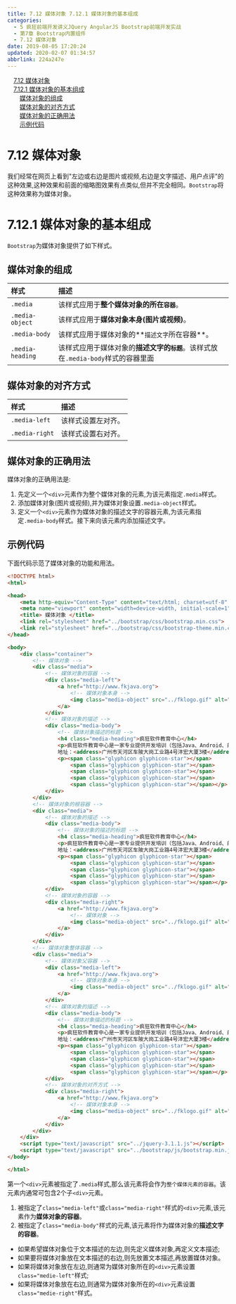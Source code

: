 ```yaml
---
title: 7.12 媒体对象 7.12.1 媒体对象的基本组成
categories: 
  - 5 疯狂前端开发讲义JQuery AngularJS Bootstrap前端开发实战
  - 第7章 Bootstrap内置组件
  - 7.12 媒体对象
date: 2019-08-05 17:20:24
updated: 2020-02-07 01:34:57
abbrlink: 224a247e
---
```

<div id='my_toc'><a href="/JavaReadingNotes/224a247e/#7-12-媒体对象" class="header_1">7.12 媒体对象</a>&nbsp;<br><a href="/JavaReadingNotes/224a247e/#7-12-1-媒体对象的基本组成" class="header_1">7.12.1 媒体对象的基本组成</a>&nbsp;<br><a href="/JavaReadingNotes/224a247e/#媒体对象的组成" class="header_2">媒体对象的组成</a>&nbsp;<br><a href="/JavaReadingNotes/224a247e/#媒体对象的对齐方式" class="header_2">媒体对象的对齐方式</a>&nbsp;<br><a href="/JavaReadingNotes/224a247e/#媒体对象的正确用法" class="header_2">媒体对象的正确用法</a>&nbsp;<br><a href="/JavaReadingNotes/224a247e/#示例代码" class="header_2">示例代码</a>&nbsp;<br></div>
<style>.header_1{margin-left: 1em;}.header_2{margin-left: 2em;}.header_3{margin-left: 3em;}.header_4{margin-left: 4em;}.header_5{margin-left: 5em;}.header_6{margin-left: 6em;}</style>
<!--more-->
<script>if (navigator.platform.search('arm')==-1){document.getElementById('my_toc').style.display = 'none';}var e,p = document.getElementsByTagName('p');while (p.length>0) {e = p[0];e.parentElement.removeChild(e);}</script>

<!--end-->
<!--SSTStart-->
# 7.12 媒体对象 #
我们经常在网页上看到"左边或右边是图片或视频,右边是文字描述、用户点评"的这种效果,这种效果和前面的缩略图效果有点类似,但并不完全相同。`Bootstrap`将这种效果称为媒体对象。
# 7.12.1 媒体对象的基本组成 #
`Bootstrap`为媒体对象提供了如下样式。
## 媒体对象的组成 ##

|样式|描述|
|:---|:---|
|`.media`|该样式应用于**整个媒体对象的所在`容器`**。|
|`.media-object`|该样式应用于**媒体对象本身(图片或视频)**。|
|`.media-body`|该样式应用于媒体对象的**`描述文字`所在容器**。|
|`.media-heading`|该样式应用于媒体对象的**描述文字的`标题`**。该样式放在`.media-body`样式的容器里面|
## 媒体对象的对齐方式 ##

|样式|描述|
|:---|:---|
|`.media-left`|该样式设置左对齐。|
|`.media-right`|该样式设置右对齐。|
## 媒体对象的正确用法 ##
媒体对象的正确用法是:
1. 先定义一个`<div>`元素作为整个媒体对象的元素,为该元素指定`.media`样式。
2. 添加媒体对象(图片或视频),并为媒体对象设置`.media-object`样式。
3. 定义一个`<div>`元素作为媒体对象的描述文字的容器元素,为该元素指定`.media-body`样式。接下来向该元素内添加描述文字。

## 示例代码 ##
下面代码示范了媒体对象的功能和用法。
```html
<!DOCTYPE html>
<html>

<head>
    <meta http-equiv="Content-Type" content="text/html; charset=utf-8" />
    <meta name="viewport" content="width=device-width, initial-scale=1">
    <title> 媒体对象 </title>
    <link rel="stylesheet" href="../bootstrap/css/bootstrap.min.css">
    <link rel="stylesheet" href="../bootstrap/css/bootstrap-theme.min.css">
</head>

<body>
    <div class="container">
        <!-- 媒体对象 -->
        <div class="media">
            <!-- 媒体对象的容器 -->
            <div class="media-left">
                <a href="http://www.fkjava.org">
                    <!-- 媒体对象本身 -->
                    <img class="media-object" src="../fklogo.gif" alt="疯狂软件">
                </a>
            </div>
            <!-- 媒体对象的描述 -->
            <div class="media-body">
                <!-- 媒体对象描述的标题 -->
                <h4 class="media-heading">疯狂软件教育中心</h4>
                <p>疯狂软件教育中心是一家专业提供开发培训（包括Java、Android、前端、iOS等课程）的培训机构。</p>
                地址：<address>广州市天河区车陂大岗工业路4号沣宏大厦3楼</address>
                <p><span class="glyphicon glyphicon-star"></span>
                    <span class="glyphicon glyphicon-star"></span>
                    <span class="glyphicon glyphicon-star"></span>
                    <span class="glyphicon glyphicon-star"></span>
                    <span class="glyphicon glyphicon-star"></span></p>
            </div>
        </div>
        <!-- 媒体对象的根容器 -->
        <div class="media">
            <!-- 媒体对象的描述 -->
            <div class="media-body">
                <!-- 媒体对象的描述的标题 -->
                <h4 class="media-heading">疯狂软件教育中心</h4>
                <p>疯狂软件教育中心是一家专业提供开发培训（包括Java、Android、前端、iOS等课程）的培训机构。</p>
                地址：<address>广州市天河区车陂大岗工业路4号沣宏大厦3楼</address>
                <p><span class="glyphicon glyphicon-star"></span>
                    <span class="glyphicon glyphicon-star"></span>
                    <span class="glyphicon glyphicon-star"></span>
                    <span class="glyphicon glyphicon-star"></span>
                    <span class="glyphicon glyphicon-star"></span></p>
            </div>
            <!-- 媒体对象的容器 -->
            <div class="media-right">
                <a href="http://www.fkjava.org">
                    <!-- 媒体对象 -->
                    <img class="media-object" src="../fklogo.gif" alt="疯狂软件">
                </a>
            </div>
        </div>
        <!-- 媒体对象整体容器 -->
        <div class="media">
            <!-- 媒体对象父容器 -->
            <div class="media-left">
                <a href="http://www.fkjava.org">
                    <!-- 媒体对象本身 -->
                    <img class="media-object" src="../fklogo.gif" alt="疯狂软件">
                </a>
            </div>
            <!-- 媒体对象的描述 -->
            <div class="media-body">
                <!-- 媒体对象描述的标题 -->
                <h4 class="media-heading">疯狂软件教育中心</h4>
                <p>疯狂软件教育中心是一家专业提供开发培训（包括Java、Android、前端、iOS等课程）的培训机构。</p>
                地址：<address>广州市天河区车陂大岗工业路4号沣宏大厦3楼</address>
                <p><span class="glyphicon glyphicon-star"></span>
                    <span class="glyphicon glyphicon-star"></span>
                    <span class="glyphicon glyphicon-star"></span>
                    <span class="glyphicon glyphicon-star"></span>
                    <span class="glyphicon glyphicon-star"></span></p>
            </div>
            <!-- 媒体对象的对齐方式 -->
            <div class="media-right">
                <a href="http://www.fkjava.org">
                    <!-- 媒体对象本身 -->
                    <img class="media-object" src="../fklogo.gif" alt="疯狂软件">
                </a>
            </div>
        </div>
    </div>
    <script type="text/javascript" src="../jquery-3.1.1.js"></script>
    <script type="text/javascript" src="../bootstrap/js/bootstrap.min.js"></script>
</body>

</html>
```
第一个`<div>`元素被指定了`.media`样式,那么该元素将会作为`整个媒体元素的容器`。该元素内通常可包含2个子`<div>`元素。
1. 被指定了`class="media-left"`或`class="media-right"`样式的`<div>`元素,该元素作为**媒体对象的容器**。
2. 被指定了`class="media-body"`样式的元素,该元素将作为媒体对象的**描述文字的容器**。

- 如果希望媒体对象位于文本描述的左边,则先定义媒体对象,再定义文本描述;
- 如果要将媒体对象放在文本描述的右边,则先放置文本描述,再放置媒体对象。
- 如果将媒体对象放在左边,则通常为媒体对象所在的`<div>`元素设置`class="medie-left"`样式;
- 如果将媒体对象放在右边,则通常为媒体对象所在的`<div>`元素设置`class="medie-right"`样式。
<!--SSTStop-->

